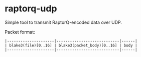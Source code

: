 # raptorq-udp

Simple tool to transmit RaptorQ-encoded data over UDP.

Packet format:

```
|---------------------|----------------------------|------|
| blake3(file)[0..16] | blake3(packet_body)[0..16] | body |
|---------------------|----------------------------|------|
```
